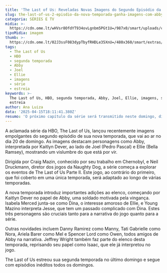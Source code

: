 ```yaml
---
title: 'The Last of Us: Reveladas Novas Imagens do Segundo Episódio da Temporada'
slug: the-last-of-us-2-episdio-da-nova-temporada-ganha-imagens-com-abby-e-joel
categoria: SÉRIES E TV
midia: >-
  https://cdn.ome.lt/wHVsr8OfdYT934ovLgnbm5PGt1U=/987x0/smart/uploads/conteudo/fotos/abby-the-last-of-us.png
tipoMidia: imagem
thumb: >-
  https://cdn.ome.lt/02J3ssF083dypTbyfRHDLe35XnU=/480x360/smart/extras/conteudos/abby-the-last-of-us.png
tags:
  - The Last of Us
  - HBO
  - segunda temporada
  - Abby
  - Joel
  - Ellie
  - imagens
  - série
  - estreia
keywords: >-
  The Last of Us, HBO, segunda temporada, Abby, Joel, Ellie, imagens, série,
  estreia
author: Ana Luiza
data: '2025-04-15T18:11:41.380Z'
resumo: 'O próximo capítulo da série será transmitido neste domingo, dia 20.'
---
```


A aclamada série da HBO, The Last of Us, lançou recentemente imagens empolgantes do segundo episódio de sua nova temporada, que vai ao ar no dia 20 de domingo. As imagens destacam personagens como Abby, interpretada por Kaitlyn Dever, ao lado de Joel (Pedro Pascal) e Ellie (Bella Ramsey), mostrando um vislumbre do que está por vir.

<blockquote class="twitter-tweet"><a href="https://twitter.com/user/status/1912188158734967102"></a></blockquote>

Dirigida por Craig Mazin, conhecido por seu trabalho em Chernobyl, e Neil Druckmann, diretor dos jogos da Naughty Dog, a série começa a explorar os eventos de The Last of Us Parte II. Este jogo, ao contrário do primeiro, que foi coberto em uma única temporada, será adaptado ao longo de várias temporadas.

A nova temporada introduz importantes adições ao elenco, começando por Kaitlyn Dever no papel de Abby, uma soldado motivada pela vingança. Isabela Merced junta-se como Dina, o interesse amoroso de Ellie, e Young Mazino interpreta Jesse, que tem um passado complicado com Dina. Estes três personagens são cruciais tanto para a narrativa do jogo quanto para a série.

Outras novidades incluem Danny Ramirez como Manny, Tati Gabrielle como Nora, Ariela Barer como Mel e Spencer Lord como Owen, todos amigos de Abby na narrativa. Jeffrey Wright também faz parte do elenco desta temporada, reprisando seu papel como Isaac, que ele já interpretou no jogo.

The Last of Us estreou sua segunda temporada no último domingo e segue com episódios inéditos todos os domingos.
